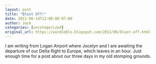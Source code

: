 ```yaml
---
layout: post
title: "Blast Off!"
date: 2011-06-14T12:00:00-07:00
author: Jack
categories: [uncategorized]
original_url: https://windleblo.blogspot.com/2011/06/blast-off.html
---
```


I am writing from Logan Airport where Jocelyn and I are awaiting the departure of our Delta flight to Europe, which leaves in an hour. Just enough time for a post about our three days in my old stomping grounds.